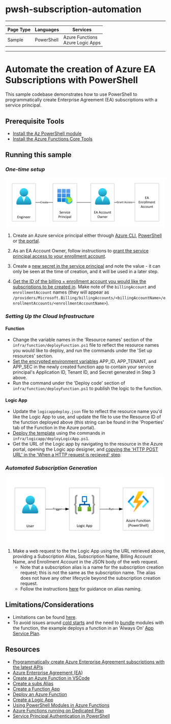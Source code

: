 # pwsh-subscription-automation


---

| Page Type | Languages     | Services |
|-----------|-----------|------------|
| Sample    | PowerShell    | Azure Functions <br> Azure Logic Apps |

---

# Automate the creation of Azure EA Subscriptions with PowerShell

This sample codebase demonstrates how to use PowerShell to programmatically create Enterprise Agreement (EA) subscriptions with a service principal.

## Prerequisite Tools
- [Install the Az PowerShell module](https://docs.microsoft.com/en-us/powershell/azure/install-az-ps?view=azps-8.3.0)
- [Install the Azure Functions Core Tools](https://docs.microsoft.com/en-us/azure/azure-functions/functions-run-local?tabs=v4%2Cwindows%2Ccsharp%2Cportal%2Cbash)

## Running this sample

### _*One-time setup*_
![Setup](/docs/images/onetimesetup.png)

1. Create an Azure service principal either through
    [Azure CLI](https://docs.microsoft.com/cli/azure/create-an-azure-service-principal-azure-cli?toc=%2fazure%2fazure-resource-manager%2ftoc.json),
    [PowerShell](https://docs.microsoft.com/azure/azure-resource-manager/resource-group-authenticate-service-principal/)
    or [the portal](https://docs.microsoft.com/azure/azure-resource-manager/resource-group-create-service-principal-portal/).

2. As an EA Account Owner, follow instructions to [grant the service principal access to your enrollment account](https://docs.microsoft.com/en-us/azure/cost-management-billing/manage/assign-roles-azure-service-principals).

3. Create a [new secret in the service principal](https://learn.microsoft.com/en-us/azure/active-directory/develop/howto-create-service-principal-portal#option-2-create-a-new-application-secret) and note the value - it can only be seen at the time of creation, and it will be used in a later step.

4. [Get the ID of the billing + enrollment account you would like the subscriptions to be created in](https://docs.microsoft.com/en-us/azure/cost-management-billing/manage/programmatically-create-subscription-enterprise-agreement?tabs=rest#find-accounts-you-have-access-to). Make note of the ```billingAccount``` and ```enrollmentAccount``` names (they will appear as ```/providers/Microsoft.Billing/billingAccounts/<billingAccountName>/enrollmentAccounts/<enrollmentAccountName>```).

### _*Setting Up the Cloud Infrastructure*_
#### Function
- Change the variable names in the 'Resource names' section of the ```infra/function/deployFunction.ps1``` file to reflect the resource names you would like to deploy, and run the commands under the 'Set up resources' section.
- [Set the encrypted environment variables](https://learn.microsoft.com/en-us/azure/app-service/configure-common?tabs=portal#configure-app-settings) APP_ID, APP_TENANT, and APP_SEC in the newly created function app to contain your service principal's Application ID, Tenant ID, and Secret generated in Step 3 above.
- Run the command under the 'Deploy code' section of ```infra/function/deployFunction.ps1``` to publish the logic to the function.

#### Logic App
- Update the ```logicappdeploy.json``` file to reflect the resource name you'd like the Logic App to use, and update the file to use the Resource ID of the function deployed above (this string can be found in the 'Properties' tab of the Function in the Azure portal).
- [Deploy the template](https://learn.microsoft.com/en-us/azure/azure-resource-manager/templates/quickstart-create-templates-use-visual-studio-code?tabs=PowerShell#deploy-the-template) using the commands in ```infra/logicapp/deployLogicApp.ps1```.
- Get the URL of the Logic app by navigating to the resource in the Azure portal, opening the Logic app designer, and [copying the 'HTTP POST URL' in the 'When a HTTP request is recieved' step](https://learn.microsoft.com/en-us/azure/logic-apps/logic-apps-http-endpoint#create-a-callable-endpoint).

### _*Automated Subscription Generation*_

![Automation](/docs/images/automation.png)
1. Make a web request to the the Logic App using the URL retrieved above, providing a Subscription Alias, Subscription Name, Billing Account Name, and Enrollment Account in the JSON body of the web request.
    - Note that a subscription alias is a name for the subscription creation request; this is not the same as the subscription name. The alias does not have any other lifecycle beyond the subscription creation request.
    - Follow the instructions [here](https://docs.microsoft.com/en-us/azure/cost-management-billing/manage/programmatically-create-subscription-enterprise-agreement?tabs=azure-powershell#create-subscriptions-under-a-specific-enrollment-account) for guidance on alias naming.  

## Limitations/Considerations
* Limitations can be found [here](https://learn.microsoft.com/en-us/azure/cost-management-billing/manage/programmatically-create-subscription-enterprise-agreement?tabs=rest#limitations-of-azure-enterprise-subscription-creation-api).
* To avoid issues around [cold starts](https://learn.microsoft.com/en-us/azure/azure-functions/functions-reference-powershell?tabs=portal#cold-start) and the need to [bundle](https://learn.microsoft.com/en-us/azure/azure-functions/functions-reference-powershell?tabs=portal#bundle-modules-instead-of-using-install-module) modules with the function, the example deploys a function in an 'Always On' [App Service Plan](https://learn.microsoft.com/en-us/powershell/module/az.functions/new-azfunctionapp?view=azps-8.3.0#example-2-create-a-powershell-function-app-which-will-be-hosted-in-a-service-plan).

## Resources
* [Programmatically create Azure Enterprise Agreement subscriptions with the latest APIs](https://docs.microsoft.com/en-us/azure/cost-management-billing/manage/programmatically-create-subscription-enterprise-agreement?tabs=azure-cli)
* [Azure Enterprise Agreement (EA)](https://azure.microsoft.com/pricing/enterprise-agreement/)
* [Create an Azure Function in VSCode](https://docs.microsoft.com/en-us/azure/azure-functions/create-first-function-vs-code-csharp?tabs=in-process)
* [Create a subs Alias](https://learn.microsoft.com/en-us/rest/api/subscription/2020-09-01/alias/create?tabs=HTTP)
* [Create a Function App](https://learn.microsoft.com/en-us/azure/azure-functions/create-first-function-cli-powershell?tabs=azure-cli%2Cbrowser#create-supporting-azure-resources-for-your-function)
* [Deploy an Azure Function](https://learn.microsoft.com/en-us/azure/azure-functions/deployment-zip-push)
* [Create a Logic App](https://learn.microsoft.com/en-us/azure/logic-apps/quickstart-logic-apps-azure-powershell#update-logic-apps-from-powershell)
* [Using PowerShell Modules in Azure Functions](https://devblogs.microsoft.com/powershell/using-powershell-modules-in-azure-functions/)
* [Azure Functions running on Dedicated Plan](https://learn.microsoft.com/en-us/azure/azure-functions/dedicated-plan#always-on)
* [Service Principal Authentication in PowerShell](https://learn.microsoft.com/en-us/azure/developer/java/sdk/identity-service-principal-auth)